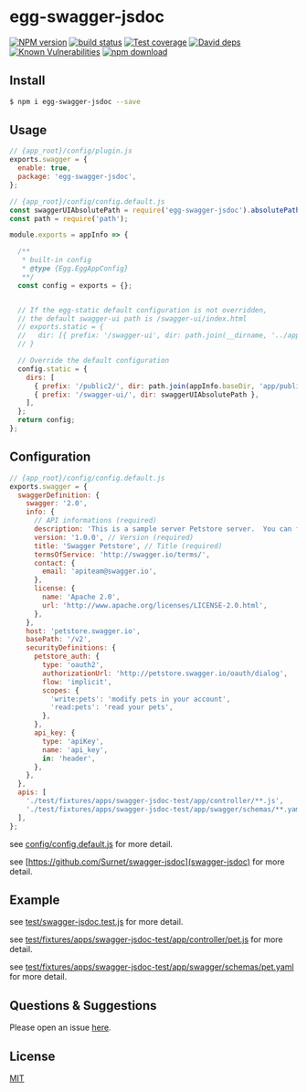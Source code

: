 # egg-swagger-jsdoc

[![NPM version][npm-image]][npm-url]
[![build status][travis-image]][travis-url]
[![Test coverage][codecov-image]][codecov-url]
[![David deps][david-image]][david-url]
[![Known Vulnerabilities][snyk-image]][snyk-url]
[![npm download][download-image]][download-url]

[npm-image]: https://img.shields.io/npm/v/egg-swagger-jsdoc.svg?style=flat-square
[npm-url]: https://npmjs.org/package/egg-swagger-jsdoc
[travis-image]: https://img.shields.io/travis/eggjs/egg-swagger-jsdoc.svg?style=flat-square
[travis-url]: https://travis-ci.org/eggjs/egg-swagger-jsdoc
[codecov-image]: https://img.shields.io/codecov/c/github/eggjs/egg-swagger-jsdoc.svg?style=flat-square
[codecov-url]: https://codecov.io/github/eggjs/egg-swagger-jsdoc?branch=master
[david-image]: https://img.shields.io/david/eggjs/egg-swagger-jsdoc.svg?style=flat-square
[david-url]: https://david-dm.org/eggjs/egg-swagger-jsdoc
[snyk-image]: https://snyk.io/test/npm/egg-swagger-jsdoc/badge.svg?style=flat-square
[snyk-url]: https://snyk.io/test/npm/egg-swagger-jsdoc
[download-image]: https://img.shields.io/npm/dm/egg-swagger-jsdoc.svg?style=flat-square
[download-url]: https://npmjs.org/package/egg-swagger-jsdoc

<!--
Description here.
-->

## Install

```bash
$ npm i egg-swagger-jsdoc --save
```

## Usage

```js
// {app_root}/config/plugin.js
exports.swagger = {
  enable: true,
  package: 'egg-swagger-jsdoc',
};
```

```js
// {app_root}/config/config.default.js
const swaggerUIAbsolutePath = require('egg-swagger-jsdoc').absolutePath();
const path = require('path');

module.exports = appInfo => {

  /**
   * built-in config
   * @type {Egg.EggAppConfig}
   **/
  const config = exports = {};


  // If the egg-static default configuration is not overridden,
  // the default swagger-ui path is /swagger-ui/index.html
  // exports.static = {
  //   dir: [{ prefix: '/swagger-ui', dir: path.join(__dirname, '../app/public') }],
  // }

  // Override the default configuration
  config.static = {
    dirs: [
      { prefix: '/public2/', dir: path.join(appInfo.baseDir, 'app/public') },
      { prefix: '/swagger-ui/', dir: swaggerUIAbsolutePath },
    ],
  };
  return config;
};

```

## Configuration

```js
// {app_root}/config/config.default.js
exports.swagger = {
  swaggerDefinition: {
    swagger: '2.0',
    info: {
      // API informations (required)
      description: 'This is a sample server Petstore server.  You can find out more about     Swagger at [http://swagger.io](http://swagger.io) or on [irc.freenode.net, #swagger](http://swagger.io/irc/).      For this sample, you can use the api key `special-key` to test the authorization     filters.', // Description (optional)
      version: '1.0.0', // Version (required)
      title: 'Swagger Petstore', // Title (required)
      termsOfService: 'http://swagger.io/terms/',
      contact: {
        email: 'apiteam@swagger.io',
      },
      license: {
        name: 'Apache 2.0',
        url: 'http://www.apache.org/licenses/LICENSE-2.0.html',
      },
    },
    host: 'petstore.swagger.io',
    basePath: '/v2',
    securityDefinitions: {
      petstore_auth: {
        type: 'oauth2',
        authorizationUrl: 'http://petstore.swagger.io/oauth/dialog',
        flow: 'implicit',
        scopes: {
          'write:pets': 'modify pets in your account',
          'read:pets': 'read your pets',
        },
      },
      api_key: {
        type: 'apiKey',
        name: 'api_key',
        in: 'header',
      },
    },
  },
  apis: [
    './test/fixtures/apps/swagger-jsdoc-test/app/controller/**.js',
    './test/fixtures/apps/swagger-jsdoc-test/app/swagger/schemas/**.yaml',
  ],
};
```

see [config/config.default.js](config/config.default.js) for more detail.

see [https://github.com/Surnet/swagger-jsdoc](swagger-jsdoc) for more detail.

## Example

<!-- example here -->
see [test/swagger-jsdoc.test.js](test/swagger-jsdoc.test.js) for more detail.

see [test/fixtures/apps/swagger-jsdoc-test/app/controller/pet.js](test/fixtures/apps/swagger-jsdoc-test/app/controller/pet.js) for more detail.

see [test/fixtures/apps/swagger-jsdoc-test/app/swagger/schemas/pet.yaml](test/fixtures/apps/swagger-jsdoc-test/app/swagger/schemas/pet.yaml) for more detail.

## Questions & Suggestions

Please open an issue [here](https://github.com/eggjs/egg/issues).

## License

[MIT](LICENSE)
